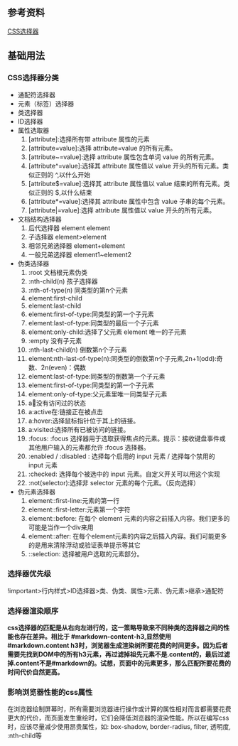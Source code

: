 ## 参考资料
[CSS选择器](https://juejin.cn/post/6844904147414712334)
## 基础用法
### CSS选择器分类
- 通配符选择器
- 元素（标签）选择器
- 类选择器
- ID选择器
- 属性选取器
    1. [attribute]:选择所有带 attribute 属性的元素
    2. [attribute=value]:选择 attribute=value 的所有元素。
    3. [attribute~=value]:选择 attribute 属性包含单词 value 的所有元素。
    4. [attribute^=value]:选择其 attribute 属性值以 value 开头的所有元素。类似正则的 ^,以什么开始
    5. [attribute$=value]:选择其 attribute 属性值以 value 结束的所有元素。类似正则的 $,以什么结束
    6. [attribute*=value]:选择其 attribute 属性中包含 value 子串的每个元素。
    7. [attribute|=value]:选择 attribute 属性值以 value 开头的所有元素。
- 文档结构选择器
    1. 后代选择器 element element
    2. 子选择器 element>element
    3. 相邻兄弟选择器 element+element
    4. 一般兄弟选择器 element1~element2
- 伪类选择器
    1. :root 文档根元素伪类
    2. :nth-child(n) 孩子选择器
    3. :nth-of-type(n) 同类型的第n个元素
    4. element:first-child
    5. element:last-child
    6. element:first-of-type:同类型的第一个子元素
    7. element:last-of-type:同类型的最后一个子元素
    8. element:only-child:选择了父元素 element 唯一的子元素
    9. :empty 没有子元素
    10. :nth-last-child(n) 倒数第n个子元素
    11. element:nth-last-of-type(n):同类型的倒数第n个子元素,2n+1(odd):奇数、2n(even)：偶数
    12. element:last-of-type:同类型的倒数第一个子元素
    13. element:first-of-type:同类型的第一个子元素
    14. element:only-of-type:父元素里唯一同类型子元素
    15. a:link:没有访问过的状态
    16. a:active在:链接正在被点击
    17. a:hover:选择鼠标指针位于其上的链接。
    18. a:visited:选择所有已被访问的链接。
    19. :focus:   :focus 选择器用于选取获得焦点的元素。提示：接收键盘事件或其他用户输入的元素都允许 :focus 选择器。
    20. :enabled / :disabled : 选择每个启用的 input 元素 / 选择每个禁用的 input 元素
    21. :checked: 选择每个被选中的 input 元素。自定义开关可以用这个实现
    22. :not(selector):选择非 selector 元素的每个元素。（反向选择）
- 伪元素选择器
    1. element::first-line:元素的第一行
    2. element::first-letter:元素第一个字符
    3. element::before: 在每个 element 元素的内容之前插入内容。我们更多的可能是当作一个div来用
    4. element::after: 在每个element元素的内容之后插入内容。我们可能更多的是用来清除浮动或验证表单提示等其它
    5. ::selection: 选择被用户选取的元素部分。
### 选择器优先级
!important>行内样式>ID选择器>类、伪类、属性>元素、伪元素>继承>通配符

### 选择器渲染顺序
**css选择器的匹配是从右向左进行的，这一策略导致来不同种类的选择器之间的性能也存在差异。相比于 #markdown-content-h3,显然使用 #markdown.content h3时，浏览器生成渲染树所要花费的时间更多。因为后者需要先找到DOM中的所有h3元素，再过滤掉祖先元素不是.content的，最后过滤掉.content不是#markdown的。试想，页面中的元素更多，那么匹配所要花费的时间代价自然更高。**

### 影响浏览器性能的css属性
在浏览器绘制屏幕时，所有需要浏览器进行操作或计算的属性相对而言都需要花费更大的代价，而页面发生重绘时，它们会降低浏览器的渲染性能。所以在编写css时，应该尽量减少使用昂贵属性，如:
box-shadow, border-radius, filter, 透明度, :nth-child等

